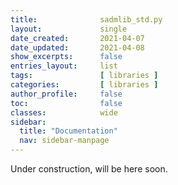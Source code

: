 ```yaml
---
title:              sadmlib_std.py
layout:             single
date_created:       2021-04-07
date_updated:       2021-04-08 
show_excerpts:      false
entries_layout:     list
tags:               [ libraries ]
categories:         [ libraries ] 
author_profile:     false
toc:                false
classes:            wide
sidebar:
  title: "Documentation"
  nav: sidebar-manpage
---
```


Under construction, will be here soon.